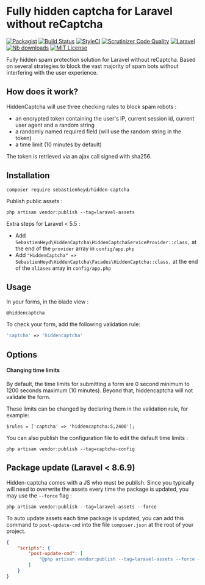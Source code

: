 # Fully hidden captcha for Laravel without reCaptcha

[![Packagist](https://img.shields.io/packagist/v/sebastienheyd/hidden-captcha?style=flat-square)](https://packagist.org/packages/sebastienheyd/hidden-captcha)
[![Build Status](https://travis-ci.org/sebastienheyd/hidden-captcha.svg?branch=master)](https://travis-ci.org/sebastienheyd/hidden-captcha)
[![StyleCI](https://github.styleci.io/repos/51009111/shield?branch=master)](https://github.styleci.io/repos/51009111)
[![Scrutinizer Code Quality](https://scrutinizer-ci.com/g/sebastienheyd/hidden-captcha/badges/quality-score.png?b=master)](https://scrutinizer-ci.com/g/sebastienheyd/hidden-captcha/?branch=master)
[![Laravel](https://img.shields.io/badge/Laravel-%3E=5.4-green?logo=Laravel&style=flat-square)](https://laravel.com/)
[![Nb downloads](https://img.shields.io/packagist/dt/sebastienheyd/hidden-captcha.svg)](https://packagist.org/packages/sebastienheyd/hidden-captcha)
[![MIT License](https://img.shields.io/github/license/sebastienheyd/hidden-captcha?style=flat-square)](LICENSE)

Fully hidden spam protection solution for Laravel without reCaptcha. Based on several strategies to block the vast 
majority of spam bots without interfering with the user experience.

## How does it work?

HiddenCaptcha will use three checking rules to block spam robots :

- an encrypted token containing the user's IP, current session id, current user agent and a random string
- a randomly named required field (will use the random string in the token)
- a time limit (10 minutes by default)

The token is retrieved via an ajax call signed with sha256.

## Installation

```
composer require sebastienheyd/hidden-captcha
```

Publish public assets :

```
php artisan vendor:publish --tag=laravel-assets
```

Extra steps for Laravel < 5.5 :

- Add `SebastienHeyd\HiddenCaptcha\HiddenCaptchaServiceProvider::class,` at the end of the `provider` array in 
`config/app.php`
- Add `"HiddenCaptcha" => SebastienHeyd\HiddenCaptcha\Facades\HiddenCaptcha::class,` at the end of the `aliases` array 
in `config/app.php`

## Usage

In your forms, in the blade view :

```blade
@hiddencaptcha
```

To check your form, add the following validation rule:
```php
'captcha' => 'hiddencaptcha'
```

## Options

#### Changing time limits

By default, the time limits for submitting a form are 0 second minimum to 1200 seconds maximum (10 minutes). Beyond 
that, hiddencaptcha will not validate the form.

These limits can be changed by declaring them in the validation rule, for example:

`$rules = ['captcha' => 'hiddencaptcha:5,2400'];`

You can also publish the configuration file to edit the default time limits :

```
php artisan vendor:publish --tag=captcha-config
```

## Package update (Laravel < 8.6.9)

Hidden-captcha comes with a JS who must be publish. Since you typically will need to overwrite the assets
every time the package is updated, you may use the ```--force``` flag :

```
php artisan vendor:publish --tag=laravel-assets --force
```

To auto update assets each time package is updated, you can add this command to `post-update-cmd` into the
file `composer.json` at the root of your project.

```json
{
    "scripts": {
        "post-update-cmd": [
            "@php artisan vendor:publish --tag=laravel-assets --force --ansi"
        ]
    }
}
```
